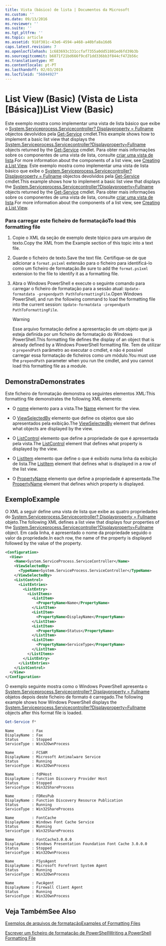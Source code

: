 ```yaml
---
title: Vista (básico) de lista | Documentos da Microsoft
ms.custom: ''
ms.date: 09/13/2016
ms.reviewer: ''
ms.suite: ''
ms.tgt_pltfrm: ''
ms.topic: article
ms.assetid: 918f381c-43e6-4594-a468-a40bfa8a16d6
caps.latest.revision: 7
ms.openlocfilehash: 1c683693c331ccfaf7355a0dd51801ed6fd39b3b
ms.sourcegitcommit: b6871f21bd666f9cd71dd336bb3f844cf472b56c
ms.translationtype: MT
ms.contentlocale: pt-PT
ms.lasthandoff: 02/03/2019
ms.locfileid: "56844927"
---
```

# <a name="list-view-basic"></a><span data-ttu-id="83b1d-102">List View (Basic) (Vista de Lista [Básica])</span><span class="sxs-lookup"><span data-stu-id="83b1d-102">List View (Basic)</span></span>

<span data-ttu-id="83b1d-103">Este exemplo mostra como implementar uma vista de lista básico que exibe o [System.Serviceprocess.Servicecontroller? Displayproperty = Fullname](/dotnet/api/System.ServiceProcess.ServiceController) objectos devolvidos pela [Get-Service](/powershell/module/microsoft.powershell.management/get-service) cmdlet.</span><span class="sxs-lookup"><span data-stu-id="83b1d-103">This example shows how to implement a basic list view that displays the [System.Serviceprocess.Servicecontroller?Displayproperty=Fullname](/dotnet/api/System.ServiceProcess.ServiceController) objects returned by the [Get-Service](/powershell/module/microsoft.powershell.management/get-service) cmdlet.</span></span> <span data-ttu-id="83b1d-104">Para obter mais informações sobre os componentes de uma vista de lista, consulte [criar uma vista de lista](./creating-a-list-view.md).</span><span class="sxs-lookup"><span data-stu-id="83b1d-104">For more information about the components of a list view, see [Creating a List View](./creating-a-list-view.md).</span></span>
<span data-ttu-id="83b1d-105">Este exemplo mostra como implementar uma vista de lista básico que exibe o [System.Serviceprocess.Servicecontroller? Displayproperty = Fullname](/dotnet/api/System.ServiceProcess.ServiceController) objectos devolvidos pela [Get-Service](/powershell/module/microsoft.powershell.management/get-service) cmdlet.</span><span class="sxs-lookup"><span data-stu-id="83b1d-105">This example shows how to implement a basic list view that displays the [System.Serviceprocess.Servicecontroller?Displayproperty=Fullname](/dotnet/api/System.ServiceProcess.ServiceController) objects returned by the [Get-Service](/powershell/module/microsoft.powershell.management/get-service) cmdlet.</span></span> <span data-ttu-id="83b1d-106">Para obter mais informações sobre os componentes de uma vista de lista, consulte [criar uma vista de lista](./creating-a-list-view.md).</span><span class="sxs-lookup"><span data-stu-id="83b1d-106">For more information about the components of a list view, see [Creating a List View](./creating-a-list-view.md).</span></span>

### <a name="to-load-this-formatting-file"></a><span data-ttu-id="83b1d-107">Para carregar este ficheiro de formatação</span><span class="sxs-lookup"><span data-stu-id="83b1d-107">To load this formatting file</span></span>

1. <span data-ttu-id="83b1d-108">Copie o XML da seção de exemplo deste tópico para um arquivo de texto.</span><span class="sxs-lookup"><span data-stu-id="83b1d-108">Copy the XML from the Example section of this topic into a text file.</span></span>

2. <span data-ttu-id="83b1d-109">Guarde o ficheiro de texto.</span><span class="sxs-lookup"><span data-stu-id="83b1d-109">Save the text file.</span></span> <span data-ttu-id="83b1d-110">Certifique-se de que adicionar a `format.ps1xml` extensão para o ficheiro para identificá-lo como um ficheiro de formatação.</span><span class="sxs-lookup"><span data-stu-id="83b1d-110">Be sure to add the `format.ps1xml` extension to the file to identify it as a formatting file.</span></span>

3. <span data-ttu-id="83b1d-111">Abra o Windows PowerShell e execute o seguinte comando para carregar o ficheiro de formatação para a sessão atual: `Update-formatdata -prependpath PathToFormattingFile`.</span><span class="sxs-lookup"><span data-stu-id="83b1d-111">Open Windows PowerShell, and run the following command to load the formatting file into the current session: `Update-formatdata -prependpath PathToFormattingFile`.</span></span>

   > [!WARNING]
   > <span data-ttu-id="83b1d-112">Esse arquivo formatação define a apresentação de um objeto que já esteja definida por um ficheiro de formatação do Windows PowerShell.</span><span class="sxs-lookup"><span data-stu-id="83b1d-112">This formatting file defines the display of an object that is already defined by a Windows PowerShell formatting file.</span></span> <span data-ttu-id="83b1d-113">Tem de utilizar o `prependPath` parâmetro ao executar o cmdlet, e não é possível carregar essa formatação de ficheiros como um módulo.</span><span class="sxs-lookup"><span data-stu-id="83b1d-113">You must use the `prependPath` parameter when you run the cmdlet, and you cannot load this formatting file as a module.</span></span>

## <a name="demonstrates"></a><span data-ttu-id="83b1d-114">Demonstra</span><span class="sxs-lookup"><span data-stu-id="83b1d-114">Demonstrates</span></span>

<span data-ttu-id="83b1d-115">Este ficheiro de formatação demonstra os seguintes elementos XML:</span><span class="sxs-lookup"><span data-stu-id="83b1d-115">This formatting file demonstrates the following XML elements:</span></span>

- <span data-ttu-id="83b1d-116">O [nome](./name-element-for-view-format.md) elemento para a vista.</span><span class="sxs-lookup"><span data-stu-id="83b1d-116">The [Name](./name-element-for-view-format.md) element for the view.</span></span>

- <span data-ttu-id="83b1d-117">O [ViewSelectedBy](./viewselectedby-element-format.md) elemento que define os objetos que são apresentados pela exibição.</span><span class="sxs-lookup"><span data-stu-id="83b1d-117">The [ViewSelectedBy](./viewselectedby-element-format.md) element that defines what objects are displayed by the view.</span></span>

- <span data-ttu-id="83b1d-118">O [ListControl](./listcontrol-element-format.md) elemento que define a propriedade de que é apresentada pela vista.</span><span class="sxs-lookup"><span data-stu-id="83b1d-118">The [ListControl](./listcontrol-element-format.md) element that defines what property is displayed by the view.</span></span>

- <span data-ttu-id="83b1d-119">O [ListItem](./listitem-element-for-listitems-for-listcontrol-format.md) elemento que define o que é exibido numa linha da exibição de lista.</span><span class="sxs-lookup"><span data-stu-id="83b1d-119">The [ListItem](./listitem-element-for-listitems-for-listcontrol-format.md) element that defines what is displayed in a row of the list view.</span></span>

- <span data-ttu-id="83b1d-120">O [PropertyName](./propertyname-element-for-listitem-for-listcontrol-format.md) elemento que define a propriedade é apresentada.</span><span class="sxs-lookup"><span data-stu-id="83b1d-120">The [PropertyName](./propertyname-element-for-listitem-for-listcontrol-format.md) element that defines which property is displayed.</span></span>

## <a name="example"></a><span data-ttu-id="83b1d-121">Exemplo</span><span class="sxs-lookup"><span data-stu-id="83b1d-121">Example</span></span>

<span data-ttu-id="83b1d-122">O XML a seguir define uma vista de lista que exibe as quatro propriedades do [System.Serviceprocess.Servicecontroller? Displayproperty = Fullname](/dotnet/api/System.ServiceProcess.ServiceController) objeto.</span><span class="sxs-lookup"><span data-stu-id="83b1d-122">The following XML defines a list view that displays four properties of the [System.Serviceprocess.Servicecontroller?Displayproperty=Fullname](/dotnet/api/System.ServiceProcess.ServiceController) object.</span></span> <span data-ttu-id="83b1d-123">Em cada linha, é apresentado o nome da propriedade seguido o valor da propriedade.</span><span class="sxs-lookup"><span data-stu-id="83b1d-123">In each row, the name of the property is displayed followed by the value of the property.</span></span>

```xml
<Configuration>
  <View>
    <Name>System.ServiceProcess.ServiceController</Name>
    <ViewSelectedBy>
      <TypeName>System.ServiceProcess.ServiceController</TypeName>
    </ViewSelectedBy>
    <ListControl>
      <ListEntries>
        <ListEntry>
          <ListItems>
            <ListItem>
              <PropertyName>Name</PropertyName>
            </ListItem>
            <ListItem>
              <PropertyName>DisplayName</PropertyName>
            </ListItem>
            <ListItem>
              <PropertyName>Status</PropertyName>
            </ListItem>
            <ListItem>
              <PropertyName>ServiceType</PropertyName>
            </ListItem>
          </ListItems>
        </ListEntry>
      </ListEntries>
    </ListControl>
  </View>
</Configuration>
```

<span data-ttu-id="83b1d-124">O exemplo seguinte mostra como o Windows PowerShell apresenta o [System.Serviceprocess.Servicecontroller? Displayproperty = Fullname](/dotnet/api/System.ServiceProcess.ServiceController) objetos depois deste ficheiro de formato é carregado.</span><span class="sxs-lookup"><span data-stu-id="83b1d-124">The following example shows how Windows PowerShell displays the [System.Serviceprocess.Servicecontroller?Displayproperty=Fullname](/dotnet/api/System.ServiceProcess.ServiceController) objects after this format file is loaded.</span></span>

```powershell
Get-Service f*
```

```output
Name        : Fax
DisplayName : Fax
Status      : Stopped
ServiceType : Win32OwnProcess

Name        : FCSAM
DisplayName : Microsoft Antimalware Service
Status      : Running
ServiceType : Win32OwnProcess

Name        : fdPHost
DisplayName : Function Discovery Provider Host
Status      : Stopped
ServiceType : Win32ShareProcess

Name        : FDResPub
DisplayName : Function Discovery Resource Publication
Status      : Running
ServiceType : Win32ShareProcess

Name        : FontCache
DisplayName : Windows Font Cache Service
Status      : Running
ServiceType : Win32ShareProcess

Name        : FontCache3.0.0.0
DisplayName : Windows Presentation Foundation Font Cache 3.0.0.0
Status      : Stopped
ServiceType : Win32OwnProcess

Name        : FSysAgent
DisplayName : Microsoft Forefront System Agent
Status      : Running
ServiceType : Win32OwnProcess

Name        : FwcAgent
DisplayName : Firewall Client Agent
Status      : Running
ServiceType : Win32OwnProcess
```

## <a name="see-also"></a><span data-ttu-id="83b1d-125">Veja Também</span><span class="sxs-lookup"><span data-stu-id="83b1d-125">See Also</span></span>

[<span data-ttu-id="83b1d-126">Exemplos de arquivos de formatação</span><span class="sxs-lookup"><span data-stu-id="83b1d-126">Examples of Formatting Files</span></span>](./examples-of-formatting-files.md)

[<span data-ttu-id="83b1d-127">Escrever um ficheiro de formatação de PowerShell</span><span class="sxs-lookup"><span data-stu-id="83b1d-127">Writing a PowerShell Formatting File</span></span>](./writing-a-powershell-formatting-file.md)
